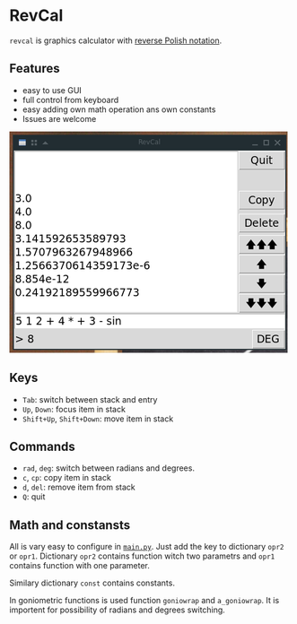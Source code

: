RevCal
===============

`revcal` is graphics calculator with 
[reverse Polish notation](https://en.wikipedia.org/wiki/Reverse_Polish_notation).

Features
--------------

* easy to use GUI
* full control from keyboard
* easy adding own math operation ans own constants
* Issues are welcome

![](shot.png)


Keys
--------

* `Tab`: switch between stack and entry
* `Up`, `Down`: focus item in stack
* `Shift+Up`, `Shift+Down`: move item in stack

Commands
----------

* `rad`, `deg`: switch between radians and degrees. 
* `c`, `cp`: copy item in stack
* `d`, `del`: remove item from stack
* `Q`: quit


Math and constansts
-----------------------

All is vary easy to configure in
[`main.py`](main.py). Just add the key to dictionary
`opr2` or `opr1`. Dictionary `opr2` contains function witch two parametrs and `opr1`
contains function with one parameter.

Similary dictionary `const` contains constants.

In goniometric functions is used function `goniowrap` and `a_goniowrap`. It is
importent for possibility of radians and degrees switching.
